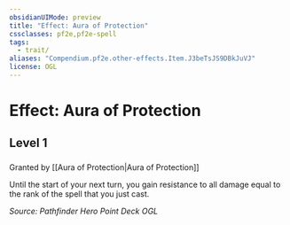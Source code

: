 ```yaml
---
obsidianUIMode: preview
title: "Effect: Aura of Protection"
cssclasses: pf2e,pf2e-spell
tags:
  - trait/
aliases: "Compendium.pf2e.other-effects.Item.J3beTsJS9DBkJuVJ"
license: OGL
---
```

# Effect: Aura of Protection
## Level 1
### 






Granted by [[Aura of Protection|Aura of Protection]]

Until the start of your next turn, you gain resistance to all damage equal to the rank of the spell that you just cast.

*Source: Pathfinder Hero Point Deck*
*OGL*
